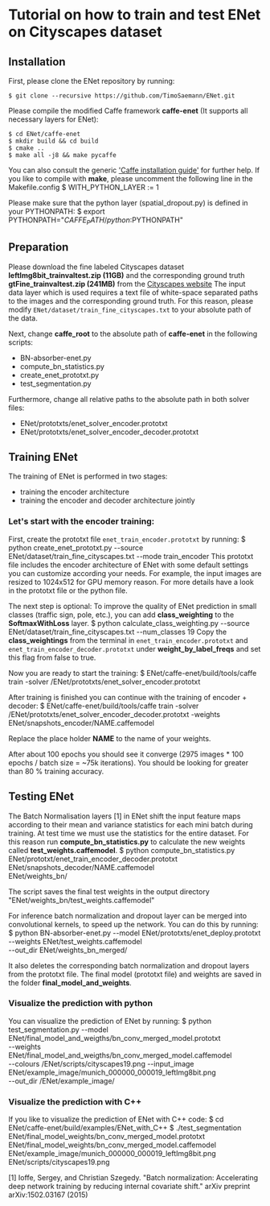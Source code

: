 # Tutorial on how to train and test ENet on Cityscapes dataset

## Installation

First, please clone the ENet repository by running:

	$ git clone --recursive https://github.com/TimoSaemann/ENet.git

Please compile the modified Caffe framework __caffe-enet__ (It supports all necessary layers for ENet):

	$ cd ENet/caffe-enet
	$ mkdir build && cd build
	$ cmake ..
	$ make all -j8 && make pycaffe

You can also consult the generic ['Caffe installation guide'](http://caffe.berkeleyvision.org/installation.html) for further help. If you like to compile with __make__, please uncomment the following line in the Makefile.config 
	$ WITH_PYTHON_LAYER := 1 
	
Please make sure that the python layer (spatial_dropout.py) is defined in your PYTHONPATH:
	$ export PYTHONPATH="$CAFFE_PATH/python:$PYTHONPATH"

## Preparation

Please download the fine labeled Cityscapes dataset __leftImg8bit_trainvaltest.zip (11GB)__ and the corresponding ground truth __gtFine_trainvaltest.zip (241MB)__ from the [Cityscapes website](`https://www.cityscapes-dataset.com`)
The input data layer which is used requires a text file of white-space separated paths to the images and the corresponding ground truth.
For this reason, please modify `ENet/dataset/train_fine_cityscapes.txt` to your absolute path of the data.

Next, change __caffe_root__ to the absolute path of __caffe-enet__ in the following scripts:
 - BN-absorber-enet.py
 - compute_bn_statistics.py
 - create_enet_prototxt.py
 - test_segmentation.py

Furthermore, change all relative paths to the absolute path in both solver files:
 - ENet/prototxts/enet_solver_encoder.prototxt
 - ENet/prototxts/enet_solver_encoder_decoder.prototxt

## Training ENet 

The training of ENet is performed in two stages: 
 - training the encoder architecture
 - training the encoder and decoder architecture jointly

### Let's start with the encoder training:

First, create the prototxt file `enet_train_encoder.prototxt` by running:
	$ python create_enet_prototxt.py --source ENet/dataset/train_fine_cityscapes.txt --mode train_encoder
This prototxt file includes the encoder architecture of ENet with some default settings you can customize according your needs. For example, the input images are resized to 1024x512 for GPU memory reason. For more details have a look in the prototxt file or the python file.

The next step is optional:
To improve the quality of ENet prediction in small classes (traffic sign, pole, etc.), you can add __class_weighting__ to the __SoftmaxWithLoss__ layer. 
	$ python calculate_class_weighting.py --source ENet/dataset/train_fine_cityscapes.txt --num_classes 19
Copy the __class_weightings__ from the terminal in `enet_train_encoder.prototxt` and `enet_train_encoder_decoder.prototxt` under __weight_by_label_freqs__ and set this flag from false to true. 
 
Now you are ready to start the training:
	$ ENet/caffe-enet/build/tools/caffe train -solver /ENet/prototxts/enet_solver_encoder.prototxt

After training is finished you can continue with the training of encoder + decoder:
	$ ENet/caffe-enet/build/tools/caffe train -solver /ENet/prototxts/enet_solver_encoder_decoder.prototxt -weights ENet/snapshots_encoder/NAME.caffemodel

Replace the place holder __NAME__ to the name of your weights.

After about 100 epochs you should see it converge (2975 images * 100 epochs / batch size = ~75k iterations). You should be looking for greater than 80 % training accuracy.

## Testing ENet

The Batch Normalisation layers [1] in ENet shift the input feature maps according to their mean and variance
statistics for each mini batch during training. At test time we must use the statistics for the entire dataset.
For this reason run __compute_bn_statistics.py__ to calculate the new weights called __test_weights.caffemodel__.
	$ python compute_bn_statistics.py ENet/prototxt/enet_train_encoder_decoder.prototxt \
						ENet/snapshots_decoder/NAME.caffemodel \
						ENet/weights_bn/ 

The script saves the final test weights in the output directory "ENet/weights_bn/test_weights.caffemodel"

For inference batch normalization and dropout layer can be merged into convolutional kernels, to
speed up the network. You can do this by running:
	$ python BN-absorber-enet.py 	--model ENet/prototxts/enet_deploy.prototxt \
					--weights ENet/test_weights.caffemodel \
					--out_dir ENet/weights_bn_merged/

It also deletes the corresponding batch normalization and dropout layers from the prototxt file. The final model (prototxt file) and weights are saved in the folder __final_model_and_weights__. 

### Visualize the prediction with python

You can visualize the prediction of ENet by running:
	$ python test_segmentation.py 	--model ENet/final_model_and_weigths/bn_conv_merged_model.prototxt \
					--weights ENet/final_model_and_weigths/bn_conv_merged_model.caffemodel \
					--colours /ENet/scripts/cityscapes19.png --input_image ENet/example_image/munich_000000_000019_leftImg8bit.png \
					--out_dir /ENet/example_image/ 


### Visualize the prediction with C++

If you like to visualize the prediction of ENet with C++ code:
	$ cd ENet/caffe-enet/build/examples/ENet_with_C++
	$ ./test_segmentation 	ENet/final_model_weights/bn_conv_merged_model.prototxt \
				ENet/final_model_weights/bn_conv_merged_model.caffemodel \
				ENet/example_image/munich_000000_000019_leftImg8bit.png \
				ENet/scripts/cityscapes19.png













































	





[1] Ioffe, Sergey, and Christian Szegedy. "Batch normalization: Accelerating deep network training by reducing
internal covariate shift." arXiv preprint arXiv:1502.03167 (2015)
